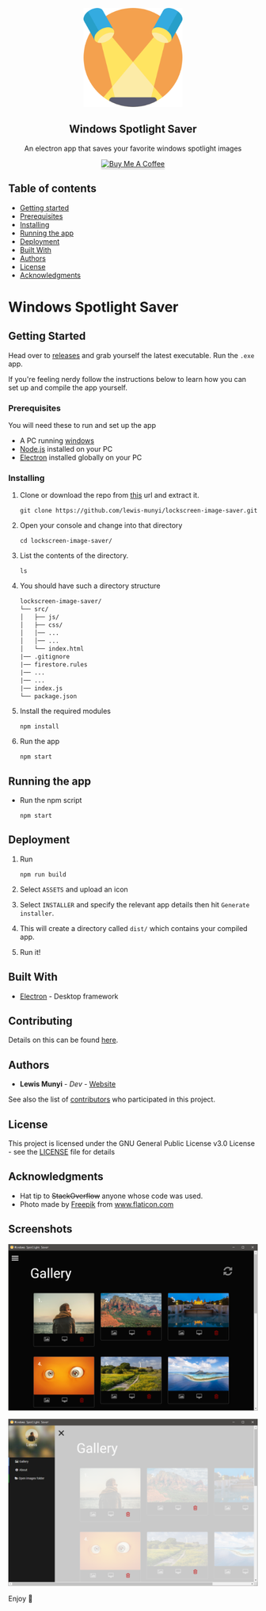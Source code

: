 <p align="center">
  <a href="https://lewis-munyi.web.app/portfolio">
    <img src="spotlight.png" width="200">
  </a>
</p>
<p align="center">
  <h2 align="center">Windows Spotlight Saver</h2>
</p>

<p align="center">
    An electron app that saves your favorite windows spotlight images
</p>
<p align="center">
    <a href="https://www.buymeacoff.ee/lewismunyi" target="_blank"><img src="https://www.buymeacoffee.com/assets/img/custom_images/orange_img.png" alt="Buy Me A Coffee" style="height: 41px !important;width: 174px !important;box-shadow: 0px 3px 2px 0px rgba(190, 190, 190, 0.5) !important;-webkit-box-shadow: 0px 3px 2px 0px rgba(190, 190, 190, 0.5) !important;" ></a>
</p>

## Table of contents

-   [Getting started](#getting-started)
-   [Prerequisites](#prerequisites)
-   [Installing](#installing)
-   [Running the app](#running-the-app)
-   [Deployment](#deployment)
-   [Built With](#built-with)
-   [Authors](#authors)
-   [License](#license)
-   [Acknowledgments](#acknowledgments)

# Windows Spotlight Saver

## Getting Started

Head over to [releases](https://github.com/lewis-munyi/lockscreen-image-saver/releases) and grab yourself the latest executable.
Run the `.exe` app.

If you're feeling nerdy follow the instructions below to learn how you can set up and compile the app yourself.

### Prerequisites

You will need these to run and set up the app

-   A PC running [windows](https://www.microsoft.com/en-us/software-download/windows10)
-   [Node.js]('https://nodejs.org) installed on your PC
-   [Electron](https://www.electronjs.org/docs/tutorial/first-app#installing-electron) installed globally on your PC

### Installing

1. Clone or download the repo from [this]("https://github.com/lewis-munyi/lockscreen-image-saver.git") url and extract it.

    ```
    git clone https://github.com/lewis-munyi/lockscreen-image-saver.git
    ```

2. Open your console and change into that directory
    ```
    cd lockscreen-image-saver/
    ```
3. List the contents of the directory.
    ```
    ls
    ```
4. You should have such a directory structure

    ```
    lockscreen-image-saver/
    └── src/
    │   ├── js/
    │   ├── css/
    │   │── ...
    │   │── ...
    │   └── index.html
    |── .gitignore
    |── firestore.rules
    |── ...
    |── ...
    |── index.js
    └── package.json
    ```

5. Install the required modules
    ```
    npm install
    ```
6. Run the app
    ```
    npm start
    ```

## Running the app

-   Run the npm script
    ```
    npm start
    ```

## Deployment

1. Run

    ```
    npm run build
    ```

2. Select `ASSETS` and upload an icon

3. Select `INSTALLER` and specify the relevant app details then hit `Generate installer`.

4. This will create a directory called `dist/` which contains your compiled app.

5. Run it!

## Built With

-   [Electron](https://www.electronjs.org/) - Desktop framework

## Contributing

Details on this can be found [here](https://github.com/lewis-munyi/lockscreen-image-saver/blob/master/CONTRIBUTING.md).

## Authors

-   **Lewis Munyi** - _Dev_ - [Website](https://lewismunyi.web.app)

See also the list of [contributors](https://github.com/lewis-munyi/lockscreen-image-saver/graphs/contributors) who participated in this project.

## License

This project is licensed under the GNU General Public License v3.0 License - see the [LICENSE](LICENSE) file for details

## Acknowledgments

-   Hat tip to ~~StackOverflow~~ anyone whose code was used.
-   <div>Photo made by <a href="https://www.flaticon.com/authors/freepik" title="Freepik">Freepik</a> from <a href="https://www.flaticon.com/" title="Flaticon">www.flaticon.com</a></div>

## Screenshots

<p align="center">
  <a href="https://lewis-munyi.web.app/portfolio">
    <img src="src/screenshots/1.png">
  </a>
</p>
<p align="center">
  <a href="https://lewis-munyi.web.app/portfolio">
    <img src="src/screenshots/2.png">
  </a>
</p>

Enjoy :metal:
